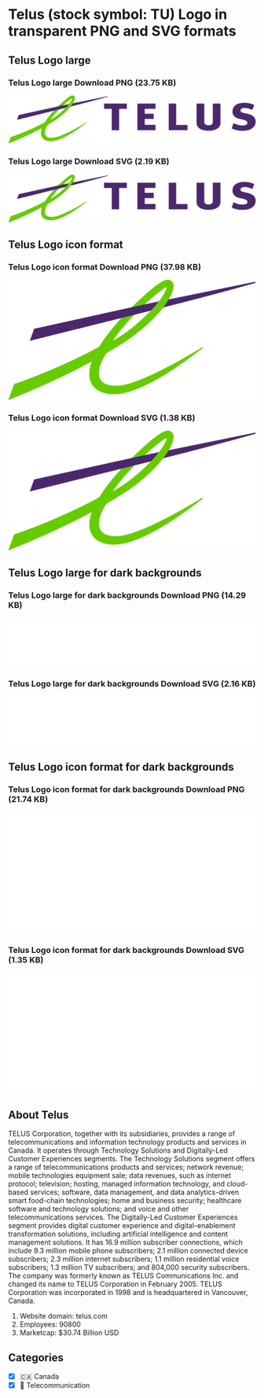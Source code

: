 # Telus (stock symbol: TU) Logo in transparent PNG and SVG formats

## Telus Logo large

### Telus Logo large Download PNG (23.75 KB)

![Telus Logo large Download PNG (23.75 KB)](/img/orig/TU_BIG-444c8204.png)

### Telus Logo large Download SVG (2.19 KB)

![Telus Logo large Download SVG (2.19 KB)](/img/orig/TU_BIG-a249c86c.svg)

## Telus Logo icon format

### Telus Logo icon format Download PNG (37.98 KB)

![Telus Logo icon format Download PNG (37.98 KB)](/img/orig/TU-d4513f45.png)

### Telus Logo icon format Download SVG (1.38 KB)

![Telus Logo icon format Download SVG (1.38 KB)](/img/orig/TU-8a9eadaf.svg)

## Telus Logo large for dark backgrounds

### Telus Logo large for dark backgrounds Download PNG (14.29 KB)

![Telus Logo large for dark backgrounds Download PNG (14.29 KB)](/img/orig/TU_BIG.D-a8b1e1ce.png)

### Telus Logo large for dark backgrounds Download SVG (2.16 KB)

![Telus Logo large for dark backgrounds Download SVG (2.16 KB)](/img/orig/TU_BIG.D-a0406d2b.svg)

## Telus Logo icon format for dark backgrounds

### Telus Logo icon format for dark backgrounds Download PNG (21.74 KB)

![Telus Logo icon format for dark backgrounds Download PNG (21.74 KB)](/img/orig/TU.D-f63d1818.png)

### Telus Logo icon format for dark backgrounds Download SVG (1.35 KB)

![Telus Logo icon format for dark backgrounds Download SVG (1.35 KB)](/img/orig/TU.D-ee41a14b.svg)

## About Telus

TELUS Corporation, together with its subsidiaries, provides a range of telecommunications and information technology products and services in Canada. It operates through Technology Solutions and Digitally-Led Customer Experiences segments. The Technology Solutions segment offers a range of telecommunications products and services; network revenue; mobile technologies equipment sale; data revenues, such as internet protocol; television; hosting, managed information technology, and cloud-based services; software, data management, and data analytics-driven smart food-chain technologies; home and business security; healthcare software and technology solutions; and voice and other telecommunications services. The Digitally-Led Customer Experiences segment provides digital customer experience and digital-enablement transformation solutions, including artificial intelligence and content management solutions. It has 16.9 million subscriber connections, which include 9.3 million mobile phone subscribers; 2.1 million connected device subscribers; 2.3 million internet subscribers; 1.1 million residential voice subscribers; 1.3 million TV subscribers; and 804,000 security subscribers. The company was formerly known as TELUS Communications Inc. and changed its name to TELUS Corporation in February 2005. TELUS Corporation was incorporated in 1998 and is headquartered in Vancouver, Canada.

1. Website domain: telus.com
2. Employees: 90800
3. Marketcap: $30.74 Billion USD


## Categories
- [x] 🇨🇦 Canada
- [x] 📡 Telecommunication
